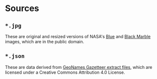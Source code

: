# Sources

## `*.jpg`

These are original and resized versions of NASA's [Blue](https://visibleearth.nasa.gov/images/73909/december-blue-marble-next-generation-w-topography-and-bathymetry) and [Black Marble](https://www.visibleearth.nasa.gov/images/144898/earth-at-night-black-marble-2016-color-maps) images, which are in the public domain.

## `*.json`

These are data derived from [GeoNames Gazetteer extract files](https://download.geonames.org/export/dump/), which are licensed under a Creative Commons Attribution 4.0 License.
